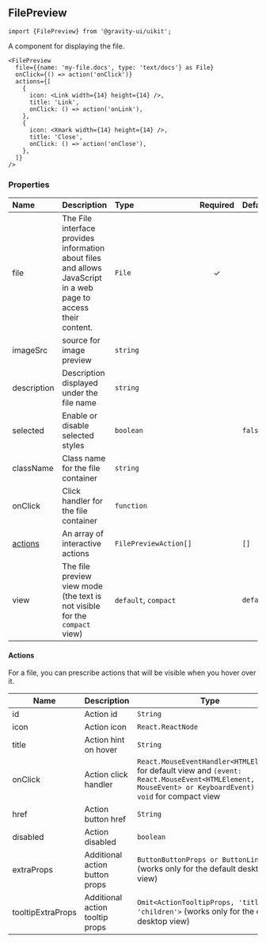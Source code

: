 <!--GITHUB_BLOCK-->

## FilePreview

<!--/GITHUB_BLOCK-->

```tsx
import {FilePreview} from '@gravity-ui/uikit';
```

A component for displaying the file.

<!--GITHUB_BLOCK-->

```tsx
<FilePreview
  file={{name: 'my-file.docs', type: 'text/docs'} as File}
  onClick={() => action('onClick')}
  actions={[
    {
      icon: <Link width={14} height={14} />,
      title: 'Link',
      onClick: () => action('onLink'),
    },
    {
      icon: <Xmark width={14} height={14} />,
      title: 'Close',
      onClick: () => action('onClose'),
    },
  ]}
/>
```

<!-- Storybook example -->

<FilePreviewExample />

<!--/GITHUB_BLOCK-->

<!--LANDING_BLOCK

<ExampleBlock
    code={`
<UIKit.FilePreview
  file={{name: 'my-file.docs', type: 'text/docs'} as File}
  onClick={() => action('onClick')}
  actions={[
    {
      icon: <Link width={14} height={14} />,
      title: 'Link',
      onClick: () => action('onLink'),
    },
    {
      icon: <Xmark width={14} height={14} />,
      title: 'Close',
      onClick: () => action('onClose'),
    },
  ]}
/>
`}>
  <UIKit.FilePreview
    file={{name: 'my-file.docs', type: 'text/docs'} as File}
    onClick={() => action('onClick')}
    actions={[
      {
        icon: <Link width={14} height={14} />,
        title: 'Link',
        onClick: () => action('onLink'),
      },
      {
        icon: <Xmark width={14} height={14} />,
        title: 'Close',
        onClick: () => action('onClose'),
      },
    ]}
  />
</ExampleBlock>
LANDING_BLOCK-->

<!--GITHUB_BLOCK-->

### Properties

| Name                | Description                                                                                                      | Type                  | Required | Default   |
| :------------------ | :--------------------------------------------------------------------------------------------------------------- | :-------------------- | :------: | :-------- |
| file                | The File interface provides information about files and allows JavaScript in a web page to access their content. | `File`                |    ✓     |           |
| imageSrc            | source for image preview                                                                                         | `string`              |          |           |
| description         | Description displayed under the file name                                                                        | `string`              |          |           |
| selected            | Enable or disable selected styles                                                                                | `boolean`             |          | `false`   |
| className           | Class name for the file container                                                                                | `string`              |          |           |
| onClick             | Click handler for the file container                                                                             | `function`            |          |           |
| [actions](#actions) | An array of interactive actions                                                                                  | `FilePreviewAction[]` |          | `[]`      |
| view                | The file preview view mode (the text is not visible for the `compact` view)                                      | `default`, `compact`  |          | `default` |

#### Actions

For a file, you can prescribe actions that will be visible when you hover over it.

| Name              | Description                     | Type                                                                                                                                                       | Required | Default |
| ----------------- | ------------------------------- | ---------------------------------------------------------------------------------------------------------------------------------------------------------- | :------: | ------- |
| id                | Action id                       | `String`                                                                                                                                                   |          |         |
| icon              | Action icon                     | `React.ReactNode`                                                                                                                                          |    ✓     |         |
| title             | Action hint on hover            | `String`                                                                                                                                                   |    ✓     |         |
| onClick           | Action click handler            | `React.MouseEventHandler<HTMLElement>` for default view and `(event: React.MouseEvent<HTMLElement, MouseEvent> or KeyboardEvent) => void` for compact view |          |         |
| href              | Action button href              | `String`                                                                                                                                                   |          |         |
| disabled          | Action disabled                 | `boolean`                                                                                                                                                  |          |         |
| extraProps        | Additional action button props  | `ButtonButtonProps or ButtonLinkProps` (works only for the default desktop view)                                                                           |          |         |
| tooltipExtraProps | Additional action tooltip props | `Omit<ActionTooltipProps, 'title' or 'children'>` (works only for the default desktop view)                                                                |          |         |

